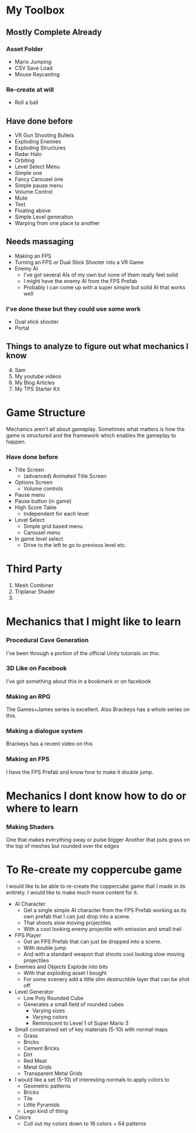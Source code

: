 # My Toolbox

## Mostly Complete Already
### Asset Folder
* Mario Jumping
* CSV Save Load
* Mouse Raycasting

### Re-create at will
* Roll a ball

## Have done before
* VR Gun Shooting Bullets
* Exploding Enemies
* Exploding Structures
* Radar Halo
* Orbiting
* Level Select Menu
* Simple one
* Fancy Carousel one
* Simple pause menu
* Volume Control
* Mute
* Text
* Floating above
* Simple Level generation
* Warping from one place to another

## Needs massaging
* Making an FPS
* Turning an FPS or Dual Stick Shooter into a VR Game
* Enemy AI
    * I've got several AIs of my own but none of them really feel solid
    * I might have the enemy AI from the FPS Prefab
    * Probably I can come up with a super simple but solid AI that works well
    

### I've done these but they could use some work
* Dual stick shooter
* Portal

## Things to analyze to figure out what mechanics I know
4. Sam
5. My youtube videos
6. My Blog Articles
7. My TPS Starter Kit


# Game Structure

Mechanics aren't all about gameplay.  Sometimes what matters is how the game is structured and the framework which enables the gameplay to happen.

### Have done before
* Title Screen
    * (advanced) Animated Title Screen
* Options Screen
    * Volume controls
* Pause menu
* Pause button (in game)
* High Score Table
    * Independent for each level
* Level Select
    * Simple grid based menu
    * Carousel menu
* In game level select
    * Drive to the left to go to previous level etc.


# Third Party
1. Mesh Combiner
2. Triplanar Shader
3. 

# Mechanics that I might like to learn

### Procedural Cave Generation
I've been through a portion of the official Unity tutorials on this.

### 3D Like on Facebook
I've got something about this in a bookmark or on facebook

### Making an RPG
The Games+James series is excellent.  Also Brackeys has a whole series on this.

### Making a dialogue system
Brackeys has a recent video on this

### Making an FPS
I have the FPS Prefab and know how to make it double jump.  


# Mechanics I dont know how to do or where to learn

### Making Shaders
One that makes everything sway or pulse bigger
Another that puts grass on the top of meshes but rounded over the edges



# To Re-create my coppercube game
I would like to be able to re-create the coppercube game that I made in its entirety.  I would like to make much more content for it.


* AI Character
    * Get a single simple AI character from the FPS Prefab working as its own prefab that I can just drop into a scene.
    * That shoots slow moving projectiles
    * With a cool looking enemy projectile with emission and small trail
* FPS Player
    * Get an FPS Prefab that can just be dropped into a scene.
    * With double jump
    * And with a standard weapon that shoots cool looking slow moving projectiles
* Enemies and Objects Explode into bits
    * With that exploding asset I bought
    * For some scenery add a little slim destructible layer that can be shot off
* Level Generator
    * Low Poly Rounded Cube
    * Generates a small field of rounded cubes
        * Varying sizes
        * Varying colors
        * Reminiscent to Level 1 of Super Mario 3
* Small constrained set of key materials (5-10) with normal maps
    * Grass
    * Bricks
    * Cement Bricks
    * Dirt
    * Red Meat
    * Metal Grids
    * Transparent Metal Grids
* I would like a set (5-10) of interesting normals to apply colors to
    * Geometric patterns
    * Bricks
    * Tile
    * Little Pyramids
    * Lego kind of thing
* Colors
    * Cull out my colors down to 16 colors + 64 patterns



